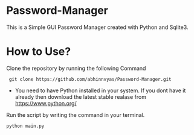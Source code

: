 # Password-Manager
This is a Simple GUI Password Manager created with Python and Sqlite3.

# How to Use?
Clone the repository by running the following Command

``` git clone https://github.com/abhinnvyas/Password-Manager.git```

- You need to have Python installed in your system.
If you dont have it already then download the latest stable realase from https://www.python.org/

Run the script by writing the command in your terminal.

```python main.py```